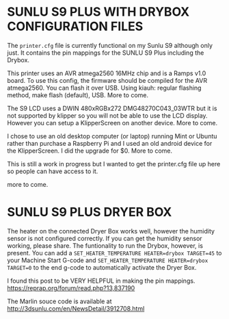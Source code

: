 # SUNLU S9 PLUS WITH DRYBOX CONFIGURATION FILES

The `printer.cfg` file is currently functional on my Sunlu S9 although only just.  It contains the pin mappings for the SUNLU S9 Plus including the Drybox. 

This printer uses an AVR atmega2560 16MHz chip and is a Ramps v1.0 board. To use this config, the firmware should be compiled for the AVR atmega2560. 
You can flash it over USB. Using kiauh: regular flashing method, make flash (default), USB.  More to come.

The S9 LCD uses a DWIN 480xRGBx272 DMG48270C043_03WTR but it is not supported by klipper so you will not be able to use the LCD display.  However you can setup a KlipperScreen on another device.  More to come.

I chose to use an old desktop computer (or laptop) running Mint or Ubuntu rather than purchase a Raspberry Pi and I used an old android device for the KlipperScreen.  I did the upgrade for $0.  More to come.

This is still a work in progress but I wanted to get the printer.cfg file up here so people can have access to it.

more to come. 

# SUNLU S9 PLUS DRYER BOX
The heater on the connected Dryer Box works well, however the humidity sensor is not configured correctly.
If you can get the humidity sensor working, please share.
The funtionality to run the Drybox, however, is present.
You can add a `SET_HEATER_TEMPERATURE HEATER=drybox TARGET=45` 
to your Machine Start G-code and `SET_HEATER_TEMPERATURE HEATER=drybox TARGET=0` to the end g-code to automatically activate the Dryer Box.

I found this post to be VERY HELPFUL in making the pin mappings. https://reprap.org/forum/read.php?13,837190 

The Marlin souce code is available at http://3dsunlu.com/en/NewsDetail/3912708.html
